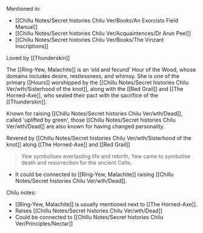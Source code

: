 Mentioned in:
- [[Chillu Notes/Secret histories Chilu Ver/Books/An Exorcists Field Manual]]
- [[Chillu Notes/Secret histories Chilu Ver/Acquaintences/Dr Arun Peel]]
- [[Chillu Notes/Secret histories Chilu Ver/Books/The Vinzant Inscriptions]]

Loved by [[Thunderskin]]

The [[Ring-Yew, Malachite]] is an ‘old and fecund’ Hour of the Wood, whose domains includes desire, restlessness, and whimsy. She is one of the primary [[Hours]] worshipped by the [[Chillu Notes/Secret histories Chilu Ver/wth/Sisterhood of the knot]], along with the [[Red Grail]] and [[The Horned-Axe]], who sealed their pact with the sacrifice of the [[Thunderskin]].

Known for raising [[Chillu Notes/Secret histories Chilu Ver/wth/Dead]], called 'uplifted by green', those [[Chillu Notes/Secret histories Chilu Ver/wth/Dead]] are also known for having changed personality.

Revered by [[Chillu Notes/Secret histories Chilu Ver/wth/Sisterhood of the knot]] along [[The Horned-Axe]] and [[Red Grail]]

> Yew symbolises everlasting life and rebirth, Yew came to symbolise death and resurrection for the ancient Celts.
- It could be connected to [[Ring-Yew, Malachite]] raising [[Chillu Notes/Secret histories Chilu Ver/wth/Dead]].

Chilu notes:
- [[Ring-Yew, Malachite]] is usually mentioned next to [[The Horned-Axe]].
- Raises [[Chillu Notes/Secret histories Chilu Ver/wth/Dead]]
- Could be connected to [[Chillu Notes/Secret histories Chilu Ver/Principles/Nectar]]